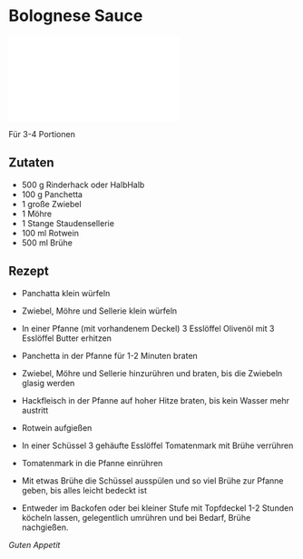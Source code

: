 # Bolognese Sauce

![img](imgs/Bolognese_Sauce.md)

Für 3-4 Portionen

## Zutaten
- 500 g Rinderhack oder HalbHalb
- 100 g Panchetta
- 1 große Zwiebel
- 1 Möhre
- 1 Stange Staudensellerie
- 100 ml Rotwein
- 500 ml Brühe

## Rezept
- Panchatta klein würfeln

- Zwiebel, Möhre und Sellerie klein würfeln

- In einer Pfanne (mit vorhandenem Deckel) 3 Esslöffel Olivenöl mit 3 Esslöffel Butter erhitzen

- Panchetta in der Pfanne für 1-2 Minuten braten

- Zwiebel, Möhre und Sellerie hinzurühren und braten, bis die Zwiebeln glasig werden

- Hackfleisch in der Pfanne auf hoher Hitze braten, bis kein Wasser mehr austritt

- Rotwein aufgießen

- In einer Schüssel 3 gehäufte Esslöffel Tomatenmark mit Brühe verrühren

- Tomatenmark in die Pfanne einrühren

- Mit etwas Brühe die Schüssel ausspülen und so viel Brühe zur Pfanne geben, bis alles leicht bedeckt ist

- Entweder im Backofen oder bei kleiner Stufe mit Topfdeckel 1-2 Stunden köcheln lassen, gelegentlich umrühren und bei Bedarf, Brühe nachgießen.

*Guten Appetit*
